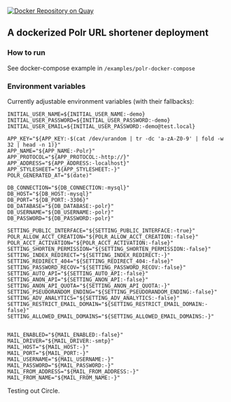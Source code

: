 [![Docker Repository on Quay](https://quay.io/repository/tkaefer/polr/status "Docker Repository on Quay")](https://quay.io/repository/tkaefer/polr)

## A dockerized Polr URL shortener deployment
### How to run
See docker-compose example in `/examples/polr-docker-compose`

### Environment variables

Currently adjustable environment variables (with their fallbacks):

```
INITIAL_USER_NAME=${INITIAL_USER_NAME:-demo}
INITIAL_USER_PASSWORD=${INITIAL_USER_PASSWORD:-demo}
INITIAL_USER_EMAIL=${INITIAL_USER_PASSWORD:-demo@test.local}

APP_KEY="${APP_KEY:-$(cat /dev/urandom | tr -dc 'a-zA-Z0-9' | fold -w 32 | head -n 1)}"
APP_NAME="${APP_NAME:-Polr}"
APP_PROTOCOL="${APP_PROTOCOL:-http://}"
APP_ADDRESS="${APP_ADDRESS:-localhost}"
APP_STYLESHEET="${APP_STYLESHEET:-}"
POLR_GENERATED_AT="$(date)"

DB_CONNECTION="${DB_CONNECTION:-mysql}"
DB_HOST="${DB_HOST:-mysql}"
DB_PORT="${DB_PORT:-3306}"
DB_DATABASE="${DB_DATABASE:-polr}"
DB_USERNAME="${DB_USERNAME:-polr}"
DB_PASSWORD="${DB_PASSWORD:-polr}"

SETTING_PUBLIC_INTERFACE="${SETTING_PUBLIC_INTERFACE:-true}"
POLR_ALLOW_ACCT_CREATION="${POLR_ALLOW_ACCT_CREATION:-false}"
POLR_ACCT_ACTIVATION="${POLR_ACCT_ACTIVATION:-false}"
SETTING_SHORTEN_PERMISSION="${SETTING_SHORTEN_PERMISSION:-false}"
SETTING_INDEX_REDIRECT="${SETTING_INDEX_REDIRECT:-}"
SETTING_REDIRECT_404="${SETTING_REDIRECT_404:-false}"
SETTING_PASSWORD_RECOV="${SETTING_PASSWORD_RECOV:-false}"
SETTING_AUTO_API="${SETTING_AUTO_API:-false}"
SETTING_ANON_API="${SETTING_ANON_API:-false}"
SETTING_ANON_API_QUOTA="${SETTING_ANON_API_QUOTA:-}"
SETTING_PSEUDORANDOM_ENDING="${SETTING_PSEUDORANDOM_ENDING:-false}"
SETTING_ADV_ANALYTICS="${SETTING_ADV_ANALYTICS:-false}"
SETTING_RESTRICT_EMAIL_DOMAIN="${SETTING_RESTRICT_EMAIL_DOMAIN:-false}"
SETTING_ALLOWED_EMAIL_DOMAINS="${SETTING_ALLOWED_EMAIL_DOMAINS:-}"


MAIL_ENABLED="${MAIL_ENABLED:-false}"
MAIL_DRIVER="${MAIL_DRIVER:-smtp}"
MAIL_HOST="${MAIL_HOST:-}"
MAIL_PORT="${MAIL_PORT:-}"
MAIL_USERNAME="${MAIL_USERNAME:-}"
MAIL_PASSWORD="${MAIL_PASSWORD:-}"
MAIL_FROM_ADDRESS="${MAIL_FROM_ADDRESS:-}"
MAIL_FROM_NAME="${MAIL_FROM_NAME:-}"
```

Testing out Circle.
